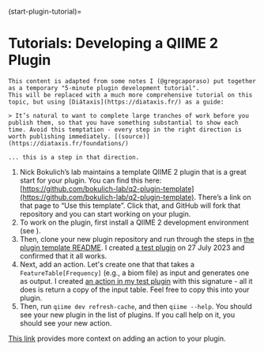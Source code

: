 (start-plugin-tutorial)=
# Tutorials: Developing a QIIME 2 Plugin

```{note}
This content is adapted from some notes I (@gregcaporaso) put together as a temporary "5-minute plugin development tutorial".
This will be replaced with a much more comprehensive tutorial on this topic, but using [Diátaxis](https://diataxis.fr/) as a guide:

> It’s natural to want to complete large tranches of work before you publish them, so that you have something substantial to show each time. Avoid this temptation - every step in the right direction is worth publishing immediately. [(source)](https://diataxis.fr/foundations/)

... this is a step in that direction.
```

1. Nick Bokulich’s lab maintains a template QIIME 2 plugin that is a great start for your plugin. You can find this here:
[https://github.com/bokulich-lab/q2-plugin-template](https://github.com/bokulich-lab/q2-plugin-template). There’s a link on that page to “Use this template”. Click that, and GitHub will fork that repository and you can start working on your plugin.
2. To work on the plugin, first install a QIIME 2 development environment (see [](setup-dev-environment)).
3. Then, clone your new plugin repository and run through the steps in [the plugin template README](https://github.com/bokulich-lab/q2-plugin-template/blob/main/README.md). I created [a test plugin](https://github.com/gregcaporaso/q2-this-is-a-test) on 27 July 2023 and confirmed that it all works.
4. Next, add an action. Let's create one that that takes a `FeatureTable[Frequency]` (e.g., a biom file) as input and generates one as output. I created [an action in my test plugin](https://github.com/gregcaporaso/q2-this-is-a-test/blob/894918c4ecfcc936a83031a39404782e4a2a31e1/q2_this_is_a_test/plugin_setup.py) with this signature - all it does is return a copy of the input table. Feel free to copy this into your plugin.
5. Then, run `qiime dev refresh-cache`, and then `qiime --help`. You should see your new plugin in the list of plugins. If you call help on it, you should see your new action.

[This link](https://dev.qiime2.org/latest/actions/methods/) provides more context on adding an action to your plugin.